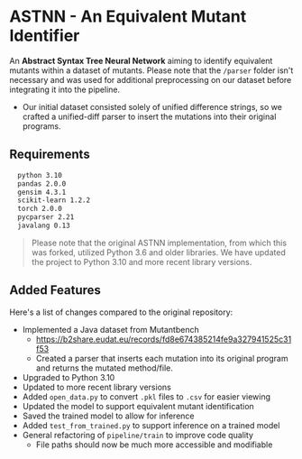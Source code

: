 # ASTNN - An Equivalent Mutant Identifier
An **Abstract Syntax Tree Neural Network** aiming to identify equivalent mutants within a dataset of mutants. Please note that the `/parser` folder isn't necessary and was used for additional preprocessing on our dataset before integrating it into the pipeline.
- Our initial dataset consisted solely of unified difference strings, so we crafted a unified-diff parser to insert the mutations into their original programs.
	
	
## Requirements
```bash
  python 3.10
  pandas 2.0.0
  gensim 4.3.1
  scikit-learn 1.2.2
  torch 2.0.0
  pycparser 2.21
  javalang 0.13
```

> Please note that the original ASTNN implementation, from which this was forked, utilized Python 3.6 and older libraries. We have updated the project to Python 3.10 and more recent library versions.


## Added Features
Here's a list of changes compared to the original repository:

- Implemented a Java dataset from Mutantbench
  - https://b2share.eudat.eu/records/fd8e674385214fe9a327941525c31f53
  - Created a parser that inserts each mutation into its original program and returns the mutated method/file.
- Upgraded to Python 3.10
- Updated to more recent library versions
- Added `open_data.py` to convert `.pkl` files to `.csv` for easier viewing
- Updated the model to support equivalent mutant identification
- Saved the trained model to allow for inference
- Added `test_from_trained.py` to support inference on a trained model
- General refactoring of `pipeline/train` to improve code quality
  - File paths should now be much more accessible and modifiable

